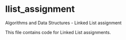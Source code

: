 # llist_assignment
Algorithms and Data Structures - Linked List assignment

This file contains code for Linked List assignments.
